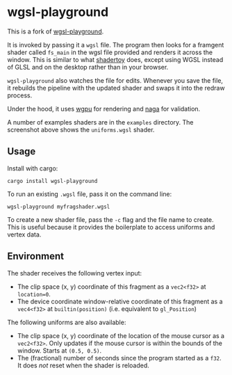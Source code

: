 # wgsl-playground

This is a fork of [wgsl-playground](https://github.com/paulgb/wgsl-playground).

It is invoked by passing it a `wgsl` file. The program then looks for a framgent shader called
`fs_main` in the wgsl file provided and renders it across the window. This is similar to what
[shadertoy](https://www.shadertoy.com/) does, except using WGSL instead of GLSL and on the desktop
rather than in your browser.

`wgsl-playground` also watches the file for edits. Whenever you save the file, it rebuilds the pipeline
with the updated shader and swaps it into the redraw process.

Under the hood, it uses [wgpu](https://github.com/gfx-rs/wgpu) for rendering and
[naga](https://github.com/gfx-rs/naga) for validation.

A number of examples shaders are in the `examples` directory. The screenshot above shows the `uniforms.wgsl` shader.

## Usage

Install with cargo:

    cargo install wgsl-playground

To run an existing `.wgsl` file, pass it on the command line:

    wgsl-playground myfragshader.wgsl

To create a new shader file, pass the `-c` flag and the file name to create. This is useful because
it provides the boilerplate to access uniforms and vertex data.

## Environment

The shader receives the following vertex input:
- The clip space (x, y) coordinate of this fragment as a `vec2<f32>` at `location=0`.
- The device coordinate window-relative coordinate of this fragment as a `vec4<f32>` at `builtin(position)` (i.e. equivalent to `gl_Position`)

 The following uniforms are also available:
- The clip space (x, y) coordinate of the location of the mouse cursor as a `vec2<f32>`. Only updates if the mouse cursor is within the bounds of the window. Starts at `(0.5, 0.5)`.
- The (fractional) number of seconds since the program started as a `f32`. It does *not* reset when the shader is reloaded.
